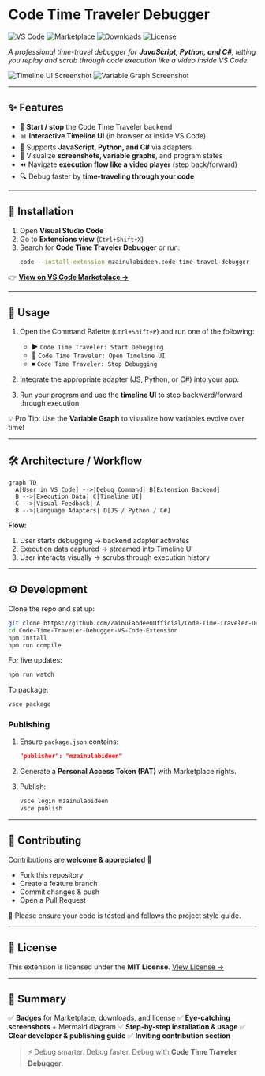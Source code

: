 
# Code Time Traveler Debugger

![VS Code](https://img.shields.io/badge/VSCode-Extension-blue?logo=visualstudiocode)
![Marketplace](https://img.shields.io/visual-studio-marketplace/v/MZainUlAbideen.code-time-travel-debugger?label=Marketplace)
![Downloads](https://img.shields.io/visual-studio-marketplace/d/MZainUlAbideen.code-time-travel-debugger?color=success)
![License](https://img.shields.io/github/license/ZainulabdeenOfficial/Code-Time-Traveler-Debugger-VS-Code-Extension)

_A professional time-travel debugger for **JavaScript, Python, and C#**, letting you replay and scrub through code execution like a video inside VS Code._

![Timeline UI Screenshot](./docs/timeline-ui.png)
![Variable Graph Screenshot](./docs/variable-graph.png)

---

## ✨ Features

- 🚀 **Start / stop** the Code Time Traveler backend
- 📊 **Interactive Timeline UI** (in browser or inside VS Code)
- 🐍 Supports **JavaScript, Python, and C#** via adapters
- 🎥 Visualize **screenshots, variable graphs**, and program states
- ⏪ Navigate **execution flow like a video player** (step back/forward)
- 🔍 Debug faster by **time-traveling through your code**

---

## 🔧 Installation

1. Open **Visual Studio Code**
2. Go to **Extensions view** (`Ctrl+Shift+X`)
3. Search for **Code Time Traveler Debugger** or run:
   ```bash
   code --install-extension mzainulabideen.code-time-travel-debugger


👉 [**View on VS Code Marketplace →**](https://marketplace.visualstudio.com/items?itemName=MZainUlAbideen.code-time-travel-debugger)

---

## 🚀 Usage

1. Open the Command Palette (`Ctrl+Shift+P`) and run one of the following:

   * ▶️ `Code Time Traveler: Start Debugging`
   * 📂 `Code Time Traveler: Open Timeline UI`
   * ⏹ `Code Time Traveler: Stop Debugging`

2. Integrate the appropriate adapter (JS, Python, or C#) into your app.

3. Run your program and use the **timeline UI** to step backward/forward through execution.

💡 Pro Tip: Use the **Variable Graph** to visualize how variables evolve over time!

---

## 🛠️ Architecture / Workflow

```mermaid
graph TD
  A[User in VS Code] -->|Debug Command| B[Extension Backend]
  B -->|Execution Data| C[Timeline UI]
  C -->|Visual Feedback| A
  B -->|Language Adapters| D[JS / Python / C#]
```

**Flow:**

1. User starts debugging → backend adapter activates
2. Execution data captured → streamed into Timeline UI
3. User interacts visually → scrubs through execution history

---

## ⚙️ Development

Clone the repo and set up:

```bash
git clone https://github.com/ZainulabdeenOfficial/Code-Time-Traveler-Debugger-VS-Code-Extension.git
cd Code-Time-Traveler-Debugger-VS-Code-Extension
npm install
npm run compile
```

For live updates:

```bash
npm run watch
```

To package:

```bash
vsce package
```

### Publishing

1. Ensure `package.json` contains:

   ```json
   "publisher": "mzainulabideen"
   ```
2. Generate a **Personal Access Token (PAT)** with Marketplace rights.
3. Publish:

   ```bash
   vsce login mzainulabideen
   vsce publish
   ```

---

## 🤝 Contributing

Contributions are **welcome & appreciated** 🙌

* Fork this repository
* Create a feature branch
* Commit changes & push
* Open a Pull Request

📌 Please ensure your code is tested and follows the project style guide.

---

## 📜 License

This extension is licensed under the **MIT License**.
[View License →](https://github.com/ZainulabdeenOfficial/Code-Time-Traveler-Debugger-VS-Code-Extension/blob/main/LICENSE)

---

## 📌 Summary

✅ **Badges** for Marketplace, downloads, and license
✅ **Eye-catching screenshots** + Mermaid diagram
✅ **Step-by-step installation & usage**
✅ **Clear developer & publishing guide**
✅ **Inviting contribution section**

> ⚡ Debug smarter. Debug faster. Debug with **Code Time Traveler Debugger**.

```
```
